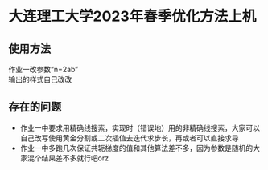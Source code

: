 # 大连理工大学2023年春季优化方法上机
## 使用方法
作业一改参数“n=2ab”  
输出的样式自己改改

## 存在的问题
- 作业一中要求用精确线搜索，实现时（错误地）用的非精确线搜索，大家可以自己改写使用黄金分割或二次插值去迭代求步长，再或者可以直接求导
- 作业一中多跑几次保证共轭梯度的值和其他算法差不多，因为参数是随机的大家混个结果差不多就行吧orz
